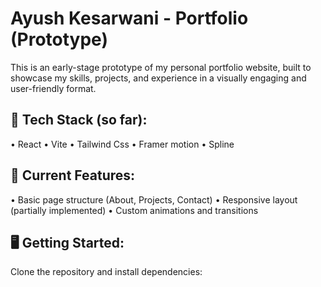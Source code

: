 # Ayush Kesarwani - Portfolio (Prototype) 

This is an early-stage prototype of my personal portfolio website, built to showcase my skills, projects, and experience in a visually engaging and user-friendly format. 

## 🔧 Tech Stack (so far):

  • React
  • Vite
	•	Tailwind Css
	•	Framer motion
	•	Spline 

## 🚧 Current Features:

  •	Basic page structure (About, Projects, Contact)
	•	Responsive layout (partially implemented)
	•	Custom animations and transitions

## 🖥️ Getting Started:

Clone the repository and install dependencies:
